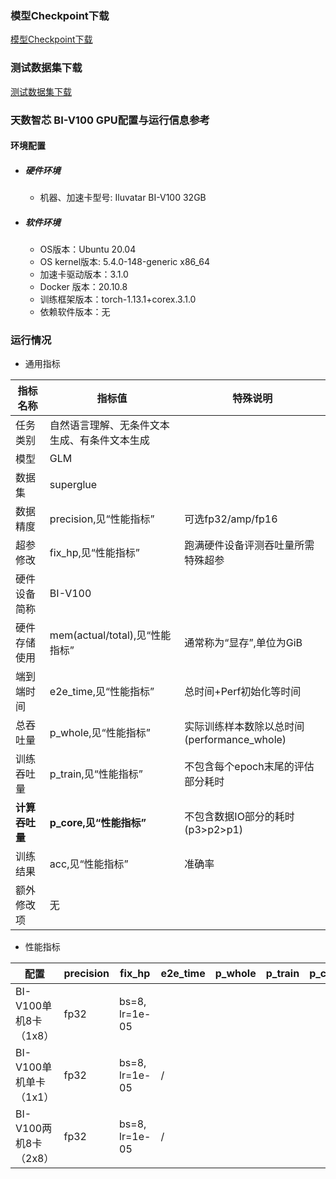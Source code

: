 ### 模型Checkpoint下载
[模型Checkpoint下载](../../benchmarks/glm/README.md#模型checkpoint)
### 测试数据集下载
[测试数据集下载](../../benchmarks/glm/README.md#数据集)

### 天数智芯 BI-V100 GPU配置与运行信息参考
#### 环境配置
- ##### 硬件环境
    - 机器、加速卡型号: Iluvatar BI-V100 32GB

- ##### 软件环境
   - OS版本：Ubuntu 20.04
   - OS kernel版本:  5.4.0-148-generic x86_64    
   - 加速卡驱动版本：3.1.0
   - Docker 版本：20.10.8
   - 训练框架版本：torch-1.13.1+corex.3.1.0
   - 依赖软件版本：无


### 运行情况
* 通用指标

| 指标名称       | 指标值                                       | 特殊说明                                    |
| -------------- | -------------------------------------------- | ------------------------------------------- |
| 任务类别       | 自然语言理解、无条件文本生成、有条件文本生成 |                                             |
| 模型           | GLM                                          |                                             |
| 数据集         | superglue                                    |                                             |
| 数据精度       | precision,见“性能指标”                       | 可选fp32/amp/fp16                           |
| 超参修改       | fix_hp,见“性能指标”                          | 跑满硬件设备评测吞吐量所需特殊超参          |
| 硬件设备简称   | BI-V100                                      |                                             |
| 硬件存储使用   | mem(actual/total),见“性能指标”               | 通常称为“显存”,单位为GiB                    |
| 端到端时间     | e2e_time,见“性能指标”                        | 总时间+Perf初始化等时间                     |
| 总吞吐量       | p_whole,见“性能指标”                         | 实际训练样本数除以总时间(performance_whole) |
| 训练吞吐量     | p_train,见“性能指标”                         | 不包含每个epoch末尾的评估部分耗时           |
| **计算吞吐量** | **p_core,见“性能指标”**                      | 不包含数据IO部分的耗时(p3>p2>p1)            |
| 训练结果       | acc,见“性能指标”                             | 准确率                                      |
| 额外修改项     | 无                                           |                                             |

* 性能指标

| 配置                   | precision | fix_hp         | e2e_time | p_whole | p_train | p_core | acc   | mem       |
| ---------------------- | --------- | -------------- | -------- | ------- | ------- | ------ | ----- | --------- |
| BI-V100单机8卡（1x8）  | fp32      | bs=8, lr=1e-05 |          |         |         |        | 0.806 | 29.7/32.0 |
| BI-V100单机单卡（1x1） | fp32      | bs=8, lr=1e-05 | /        |         |         |        | /     | 28.8/32.0 |
| BI-V100两机8卡（2x8）  | fp32      | bs=8, lr=1e-05 | /        |         |         |        | /     | 28.3/32.0 |